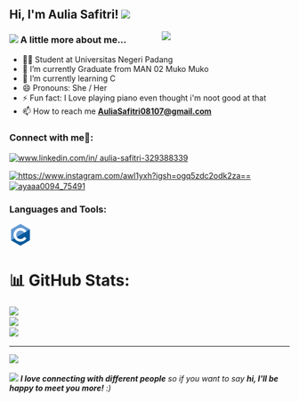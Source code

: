 <h2> Hi, I'm Aulia Safitri! <img src="https://media.giphy.com/media/mGcNjsfWAjY5AEZNw6/giphy.gif" width="50"></h2>
<img align='right' src="https://media.giphy.com/media/M9gbBd9nbDrOTu1Mqx/giphy.gif" width="230">

### <img src="https://media.giphy.com/media/VgCDAzcKvsR6OM0uWg/giphy.gif" width="50"> A little more about me... 

 - 👨‍💻 Student at Universitas Negeri Padang                                                                           
 - 🔭 I’m currently Graduate from MAN 02 Muko Muko
  - 🌱 I’m currently learning C
  - 😄 Pronouns: She / Her
 - ⚡ Fun fact: I Love playing piano even thought i'm noot good at that
  - 📫 How to reach me **AuliaSafitri08107@gmail.com**

<h3 align="left">Connect with me🤝:</h3>
<p align="left">
<a href="https://linkedin.com/in/www.linkedin.com/in/ aulia-safitri-329388339" target="blank"><img align="center" src="https://raw.githubusercontent.com/rahuldkjain/github-profile-readme-generator/master/src/images/icons/Social/linked-in-alt.svg" alt="www.linkedin.com/in/ aulia-safitri-329388339" height="30" width="40" /></a>

<a href="https://instagram.com/https://www.instagram.com/awl1yxh?igsh=ogq5zdc2odk2za==" target="blank"><img align="center" src="https://raw.githubusercontent.com/rahuldkjain/github-profile-readme-generator/master/src/images/icons/Social/instagram.svg" alt="https://www.instagram.com/awl1yxh?igsh=ogq5zdc2odk2za==" height="30" width="40" /></a>
<a href="https://discord.gg/ayaaa0094_75491" target="blank"><img align="center" src="https://raw.githubusercontent.com/rahuldkjain/github-profile-readme-generator/master/src/images/icons/Social/discord.svg" alt="ayaaa0094_75491" height="30" width="40" /></a>
</p>

<h3 align="left">Languages and Tools:</h3>
<p align="left"> <a href="https://www.cprogramming.com/" target="_blank" rel="noreferrer"> <img src="https://raw.githubusercontent.com/devicons/devicon/master/icons/c/c-original.svg" alt="c" width="40" height="40"/> </a> </p>


# 📊 GitHub Stats:
![](https://github-readme-stats.vercel.app/api?username=ayaa106&theme=dark&hide_border=false&include_all_commits=false&count_private=false)<br/>
![](https://github-readme-streak-stats.herokuapp.com/?user=ayaa106&theme=dark&hide_border=false)<br/>
![](https://github-readme-stats.vercel.app/api/top-langs/?username=ayaa106&theme=dark&hide_border=false&include_all_commits=false&count_private=false&layout=compact)

---
[![](https://visitcount.itsvg.in/api?id=ayaa106&icon=0&color=0)](https://visitcount.itsvg.in)

<!-- Proudly created with GPRM ( https://gprm.itsvg.in ) -->

<img src="https://media.giphy.com/media/LnQjpWaON8nhr21vNW/giphy.gif" width="60"> <em><b>I love connecting with different people</b> so if you want to say <b>hi, I'll be happy to meet you more!</b> :)</em>
